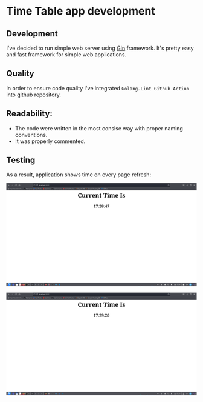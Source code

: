 # Time Table app development

## Development

I've decided to run simple web server using [Gin](https://gin-gonic.com/) framework.
It's pretty easy and fast framework for simple web applications.

## Quality

In order to ensure code quality I've integrated `Golang-Lint Github Action` into github repository.

## Readability:

- The code were written in the most consise way with proper naming conventions.
- It was properly commented.

## Testing

As a result, application shows time on every page refresh:

![Start Page](assets/pic0.png)

![Reload Page](assets/pic1.png)
